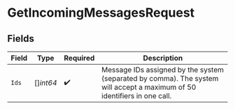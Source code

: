 # GetIncomingMessagesRequest


## Fields

| Field                                                                                                                    | Type                                                                                                                     | Required                                                                                                                 | Description                                                                                                              |
| ------------------------------------------------------------------------------------------------------------------------ | ------------------------------------------------------------------------------------------------------------------------ | ------------------------------------------------------------------------------------------------------------------------ | ------------------------------------------------------------------------------------------------------------------------ |
| `Ids`                                                                                                                    | []*int64*                                                                                                                | :heavy_check_mark:                                                                                                       | Message IDs assigned by the system (separated by comma). The system will accept a maximum of 50 identifiers in one call. |